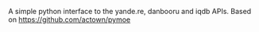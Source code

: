 A simple python interface to the yande.re, danbooru and iqdb APIs.
Based on https://github.com/actown/pymoe
